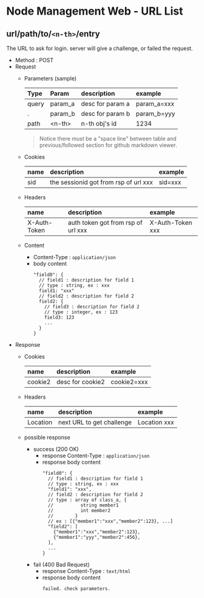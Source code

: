 # Node Management Web - URL List
## url/path/to/`<n-th>`/entry
The URL to ask for login. server will give a challenge, or failed the request.
- Method : POST
- Request 
  * Parameters (sample)
  
    Type | Param | description | example |
    :----|:-----|:----------- |:------- |
    query | param_a |  desc for param a |param_a=xxx |
    . | param_b |  desc for param b |param_b=yyy |
    path | \<n-th> | n-th obj's id | 1234 |
    
    > Notice there must be a "space line" between table and previous/followed section for github markdown viewer.
  * Cookies
  
    name | description | example |
    :-----|:----------- |:------- |
    sid | the sessionid got from rsp of url xxx |sid=xxx |
    
  * Headers
  
    name | description | example |
    :-----|:----------- |:------- |
    X-Auth-Token | auth token got from rsp of url xxx |X-Auth-Token xxx |
    
  * Content
    * Content-Type : `application/json`
    * body content
      ```
      "field0": {
    	// field1 : description for field 1
        // type : string, ex : xxx
    	field1: "xxx"
    	// field2 : description for field 2
        field2: {
    	  // field3 : description for field 2
          // type : integer, ex : 123
          field3: 123
          ...
        }
      }
      ```
- Response 
  * Cookies
  
    name | description | example |
    :-----|:----------- |:------- |
    cookie2 | desc for cookie2 |cookie2=xxx |
    
  * Headers
  
    name | description | example |
    :-----|:----------- |:------- |
    Location | next URL to get challenge |Location xxx |
    
  * possible response
    * success (200 OK)
      * response Content-Type : `application/json`
      * response body content
        ```
        "field0": {
    	  // field1 : description for field 1
          // type : string, ex : xxx
    	  "field1": "xxx",
    	  // field2 : description for field 2
          // type : array of class_a, { 
          //          string member1
          //          int member2
          //        }
          // ex : [{"member1":"xxx","member2":123}, ...]
    	  "field2": [
            {"member1":"xxx","member2":123},
            {"member1":"yyy","member2":456},
          ],
          ...
        }
        ```
    * fail (400 Bad Request)
      * response Content-Type : `text/html`
      * response body content
        ```
        failed. check parameters.
        ```
  

